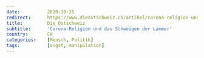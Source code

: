 ```yaml
---
date:          2020-10-25
redirect:      https://www.dieostschweiz.ch/artikel/corona-religion-und-das-schweigen-der-laemmer-4Y5zoXD
title:         Die Ostschweiz
subtitle:      'Corona-Religion und das Schweigen der Lämmer'
country:       CH
categories:    [Mensch, Politik]
tags:          [angst, manipulation]
---
```

